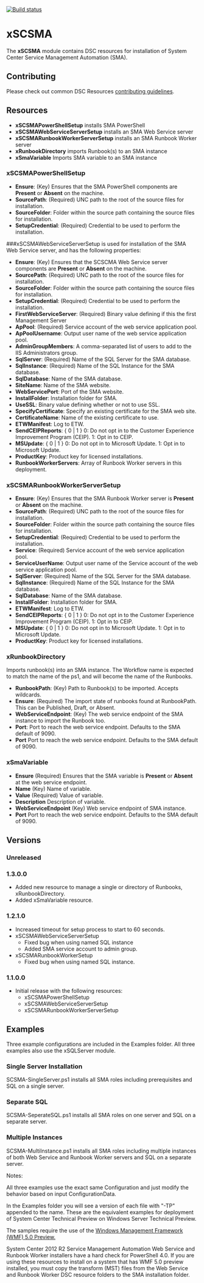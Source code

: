 [![Build status](https://ci.appveyor.com/api/projects/status/xihqaoojlad4nb43/branch/master?svg=true)](https://ci.appveyor.com/project/PowerShell/xscsma/branch/master)

# xSCSMA

The **xSCSMA** module contains DSC resources for installation of System Center Service Management Automation (SMA). 

## Contributing
Please check out common DSC Resources [contributing guidelines](https://github.com/PowerShell/DscResource.Kit/blob/master/CONTRIBUTING.md).


## Resources

* **xSCSMAPowerShellSetup** installs SMA PowerShell 
* **xSCSMAWebServiceServerSetup** installs an SMA Web Service server
* **xSCSMARunbookWorkerServerSetup** installs an SMA Runbook Worker server
* **xRunbookDirectory** imports Runbook(s) to an SMA instance
* **xSmaVariable** Imports SMA variable to an SMA instance

### xSCSMAPowerShellSetup

* **Ensure**: (Key) Ensures that the SMA PowerShell components are **Present** or **Absent** on the machine. 
* **SourcePath**: (Required) UNC path to the root of the source files for installation.
* **SourceFolder**: Folder within the source path containing the source files for installation.
* **SetupCredential**: (Required) Credential to be used to perform the installation.

###xSCSMAWebServiceServerSetup
is used for installation of the SMA Web Service server, and has the following properties:

* **Ensure**: (Key) Ensures that the SCSCMA Web Service server components are **Present** or **Absent** on the machine. 
* **SourcePath**: (Required) UNC path to the root of the source files for installation.
* **SourceFolder**: Folder within the source path containing the source files for installation.
* **SetupCredential**: (Required) Credential to be used to perform the installation.
* **FirstWebServiceServer**: (Required) Binary value defining if this the first Management Server
* **ApPool**: (Required) Service account of the web service application pool.
* **ApPoolUsername**: Output user name of the web service application pool.
* **AdminGroupMembers**: A comma-separated list of users to add to the IIS Administrators group.
* **SqlServer**: (Required) Name of the SQL Server for the SMA database.
* **SqlInstance**: (Required) Name of the SQL Instance for the SMA database.
* **SqlDatabase**: Name of the SMA database.
* **SiteName**: Name of the SMA website.
* **WebServicePort**: Port of the SMA website.
* **InstallFolder**: Installation folder for SMA.
* **UseSSL**: Binary value defining whether or not to use SSL.
* **SpecifyCertificate**: Specify an existing certificate for the SMA web site.
* **CertificateName**: Name of the existing certificate to use.
* **ETWManifest**: Log to ETW.
* **SendCEIPReports**: { 0 | 1 } 
0: Do not opt in to the Customer Experience Improvement Program (CEIP). 
1: Opt in to CEIP.
* **MSUpdate**: { 0 | 1 } 
0: Do not opt in to Microsoft Update. 
1: Opt in to Microsoft Update.
* **ProductKey**: Product key for licensed installations.
* **RunbookWorkerServers**: Array of Runbook Worker servers in this deployment.

### xSCSMARunbookWorkerServerSetup

* **Ensure**: (Key) Ensures that the SMA Runbook Worker server is **Present** or **Absent** on the machine.
* **SourcePath**: (Required) UNC path to the root of the source files for installation.
* **SourceFolder**: Folder within the source path containing the source files for installation.
* **SetupCredential**: (Required) Credential to be used to perform the installation.
* **Service**: (Required) Service account of the web service application pool.
* **ServiceUserName**: Output user name of the Service account of the web service application pool.
* **SqlServer**: (Required) Name of the SQL Server for the SMA database.
* **SqlInstance**: (Required) Name of the SQL Instance for the SMA database.
* **SqlDatabase**: Name of the SMA database.
* **InstallFolder**: Installation folder for SMA.
* **ETWManifest**: Log to ETW.
* **SendCEIPReports**: { 0 | 1 } 
0: Do not opt in to the Customer Experience Improvement Program (CEIP). 
1: Opt in to CEIP.
* **MSUpdate**: { 0 | 1 } 
0: Do not opt in to Microsoft Update. 
1: Opt in to Microsoft Update.
* **ProductKey**: Product key for licensed installations.

### xRunbookDirectory
Imports runbook(s) into an SMA instance. The Workflow name is expected to match the name of the ps1, and will become the name of the Runbooks.

* **RunbookPath**: (Key) Path to Runbook(s) to be imported. Accepts wildcards.
* **Ensure**: (Required) The import state of runbooks found at RunbookPath. This can be Published, Draft, or Absent.
* **WebServiceEndpoint**: (Key) The web service endpoint of the SMA instance to import the Runbook too.
* **Port**: Port to reach the web service endpoint. Defaults to the SMA default of 9090.
* **Port** Port to reach the web service endpoint. Defaults to the SMA default of 9090.

### xSmaVariable

* **Ensure** (Required) Ensures that the SMA variable is **Present** or **Absent** at the web service endpoint.
* **Name** (Key) Name of variable.
* **Value** (Required) Value of variable.
* **Description** Description of variable.
* **WebServiceEndpoint** (Key) Web service endpoint of SMA instance.
* **Port** Port to reach the web service endpoint. Defaults to the SMA default of 9090.

## Versions

### Unreleased

### 1.3.0.0

* Added new resource to manage a single or directory of Runbooks, xRunbookDirectory.
* Added xSmaVariable resource.

### 1.2.1.0

* Increased timeout for setup process to start to 60 seconds.
* xSCSMAWebServiceServerSetup
    - Fixed bug when using named SQL instance
    - Added SMA service account to admin group.
* xSCSMARunbookWorkerSetup
    - Fixed bug when using named SQL instance.

### 1.1.0.0

* Initial release with the following resources:
    * xSCSMAPowerShellSetup
    * xSCSMAWebServiceServerSetup
    * xSCSMARunbookWorkerServerSetup

## Examples

Three example configurations are included in the Examples folder. All three examples also use the xSQLServer module.

### Single Server Installation

SCSMA-SingleServer.ps1 installs all SMA roles including prerequisites and SQL on a single server.

### Separate SQL

SCSMA-SeperateSQL.ps1 installs all SMA roles on one server and SQL on a separate server.

### Multiple Instances

SCSMA-MultiInstance.ps1 installs all SMA roles including multiple instances of both Web Service and Runbook Worker servers and SQL on a separate server.

Notes:

All three examples use the exact same Configuration and just modify the behavior based on input ConfigurationData.

In the Examples folder you will see a version of each file with "-TP" appended to the name. 
These are the equivalent examples for deployment of System Center Technical Preview on Windows Server Technical Preview.

The samples require the use of the [Windows Management Framework (WMF) 5.0 Preview.](http://go.microsoft.com/fwlink/?LinkId=398175)

System Center 2012 R2 Service Management Automation Web Service and Runbook Worker installers have a hard check for PowerShell 4.0. 
If you are using these resources to install on a system that has WMF 5.0 preview installed, you must copy the transform (MST) files from the Web Service and Runbook Worker DSC resource folders to the SMA installation folder.
